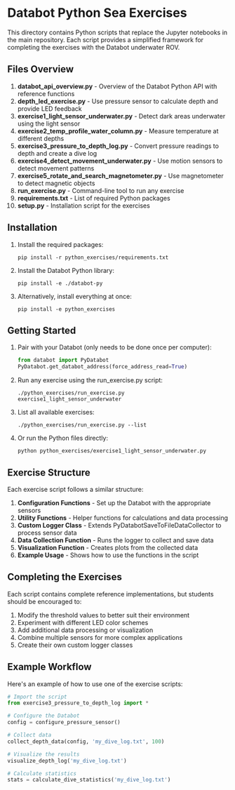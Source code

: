 # Databot Python Sea Exercises

This directory contains Python scripts that replace the Jupyter notebooks in the main repository. Each script provides a simplified framework for completing the exercises with the Databot underwater ROV.

## Files Overview

1. **databot_api_overview.py** - Overview of the Databot Python API with reference functions
2. **depth_led_exercise.py** - Use pressure sensor to calculate depth and provide LED feedback
3. **exercise1_light_sensor_underwater.py** - Detect dark areas underwater using the light sensor
4. **exercise2_temp_profile_water_column.py** - Measure temperature at different depths
5. **exercise3_pressure_to_depth_log.py** - Convert pressure readings to depth and create a dive log
6. **exercise4_detect_movement_underwater.py** - Use motion sensors to detect movement patterns
7. **exercise5_rotate_and_search_magnetometer.py** - Use magnetometer to detect magnetic objects
8. **run_exercise.py** - Command-line tool to run any exercise
9. **requirements.txt** - List of required Python packages
10. **setup.py** - Installation script for the exercises

## Installation

1. Install the required packages:
   ```
   pip install -r python_exercises/requirements.txt
   ```

2. Install the Databot Python library:
   ```
   pip install -e ./databot-py
   ```

3. Alternatively, install everything at once:
   ```
   pip install -e python_exercises
   ```

## Getting Started

1. Pair with your Databot (only needs to be done once per computer):
   ```python
   from databot import PyDatabot
   PyDatabot.get_databot_address(force_address_read=True)
   ```

2. Run any exercise using the run_exercise.py script:
   ```
   ./python_exercises/run_exercise.py exercise1_light_sensor_underwater
   ```

3. List all available exercises:
   ```
   ./python_exercises/run_exercise.py --list
   ```

4. Or run the Python files directly:
   ```
   python python_exercises/exercise1_light_sensor_underwater.py
   ```

## Exercise Structure

Each exercise script follows a similar structure:

1. **Configuration Functions** - Set up the Databot with the appropriate sensors
2. **Utility Functions** - Helper functions for calculations and data processing
3. **Custom Logger Class** - Extends PyDatabotSaveToFileDataCollector to process sensor data
4. **Data Collection Function** - Runs the logger to collect and save data
5. **Visualization Function** - Creates plots from the collected data
6. **Example Usage** - Shows how to use the functions in the script

## Completing the Exercises

Each script contains complete reference implementations, but students should be encouraged to:

1. Modify the threshold values to better suit their environment
2. Experiment with different LED color schemes
3. Add additional data processing or visualization
4. Combine multiple sensors for more complex applications
5. Create their own custom logger classes

## Example Workflow

Here's an example of how to use one of the exercise scripts:

```python
# Import the script
from exercise3_pressure_to_depth_log import *

# Configure the Databot
config = configure_pressure_sensor()

# Collect data
collect_depth_data(config, 'my_dive_log.txt', 100)

# Visualize the results
visualize_depth_log('my_dive_log.txt')

# Calculate statistics
stats = calculate_dive_statistics('my_dive_log.txt')
```